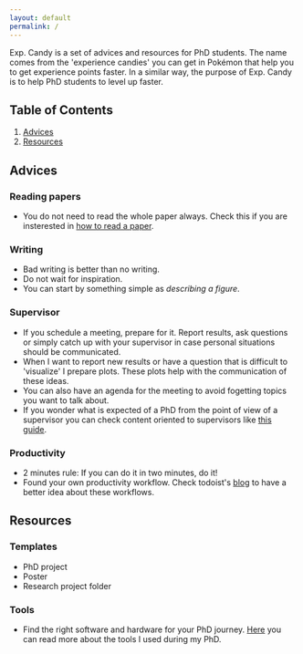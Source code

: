 ```yaml
---
layout: default
permalink: /
---
```


Exp. Candy is a set of advices and resources for PhD students. The name comes from the 'experience candies' you can get in Pokémon that help you to get experience points faster. In a similar way, the purpose of Exp. Candy is to help PhD students to level up faster.

## Table of Contents
1. [Advices](#advices)
2. [Resources](#resources)


## Advices

### Reading papers

- You do not need to read the whole paper always. Check this if you are insterested in [how to read a paper](https://dl.acm.org/doi/pdf/10.1145/1273445.1273458?casa_token=hFk2RjmkH50AAAAA:M4XqTF39CjM8F0jmrvyCncElNysNE8bfm-KcAOGzTEjh1UvJO3e3PkfyqZbLxAqXozcJEFFq3K4).

### Writing

- Bad writing is better than no writing. 
- Do not wait for inspiration.
- You can start by something simple as *describing a figure*.

### Supervisor

- If you schedule a meeting, prepare for it. Report results, ask questions or simply catch up with your supervisor in case personal situations should be communicated.
- When I want to report new results or have a question that is difficult to 'visualize' I prepare plots. These plots help with the communication of these ideas.
- You can also have an agenda for the meeting to avoid fogetting topics you want to talk about.
- If you wonder what is expected of a PhD from the point of view of a supervisor you can check content oriented to supervisors like [this guide](https://www.ithinkwell.com.au/ebooks/ebook-supervising-phd-students).

### Productivity

- 2 minutes rule: If you can do it in two minutes, do it!
- Found your own productivity workflow. Check todoist's [blog](https://blog.doist.com/) to have a better idea about these workflows.

## Resources

### Templates

- PhD project
- Poster
- Research project folder

### Tools

- Find the right software and hardware for your PhD journey. [Here](https://folk.ntnu.no/susanany/posts/tools-research-workflow/) you can read more about the tools I used during my PhD.

